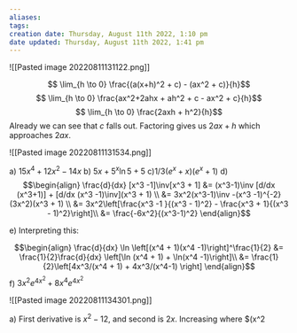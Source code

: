 ```yaml
---
aliases: 
tags: 
creation date: Thursday, August 11th 2022, 1:10 pm
date updated: Thursday, August 11th 2022, 1:41 pm
---
```


![[Pasted image 20220811131122.png]]

$$ \lim_{h \to 0} \frac{(a(x+h)^2 + c) - (ax^2 + c)}{h}$$
$$ \lim_{h \to 0} \frac{ax^2+2ahx + ah^2 + c - ax^2 + c}{h}$$
$$ \lim_{h \to 0} \frac{2axh + h^2}{h}$$
Already we can see that $c$ falls out. Factoring gives us $2ax + h$ which approaches $2ax$.


![[Pasted image 20220811131534.png]]

a) $15x^4 + 12x^2 - 14x$
b) $5x + 5^x\ln 5 + 5$
c)$1/3(e^x + x)(e^x + 1)$
d) 
$$\begin{align}
\frac{d}{dx} [x^3 -1]\inv[x^3 + 1] &= (x^3-1)\inv [d/dx (x^3+1)] + [d/dx (x^3 -1)\inv](x^3 + 1) \\
&= 3x^2(x^3-1)\inv -(x^3 -1)^{-2}(3x^2)(x^3 + 1) \\
&= 3x^2\left[\frac{x^3 -1 }{(x^3 - 1)^2} - \frac{x^3 + 1}{(x^3 - 1)^2}\right]\\
&= \frac{-6x^2}{(x^3-1)^2}
\end{align}$$

e) Interpreting this: 

$$\begin{align}
\frac{d}{dx} \ln \left[(x^4 + 1)(x^4 -1)\right]^\frac{1}{2} &= \frac{1}{2}\frac{d}{dx} \left[\ln (x^4 + 1) + \ln(x^4 -1)\right]\\
&= \frac{1}{2}\left[4x^3/(x^4 + 1) + 4x^3/(x^4-1) \right]
\end{align}$$
f) $3x^2e^{4x^2} + 8x^4e^{4x^2}$


![[Pasted image 20220811134301.png]]

a) First derivative is $x^2 -12$, and second is $2x$. 
Increasing where $(x^2
